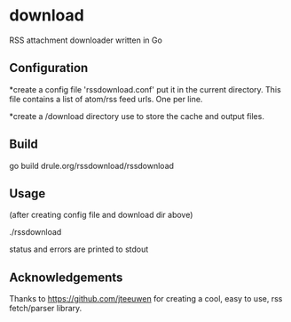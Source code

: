 download
===========

RSS attachment downloader written in Go


## Configuration

*create a config file 'rssdownload.conf'  put it in the current directory. This file contains a list of atom/rss feed urls.  One per line.


*create a /download directory use to store the cache and output files.

## Build

go build drule.org/rssdownload/rssdownload


## Usage

(after creating config file and download dir above)

./rssdownload 

status and errors are printed to stdout

## Acknowledgements

Thanks to https://github.com/jteeuwen for creating a cool, easy to use, rss fetch/parser library.

